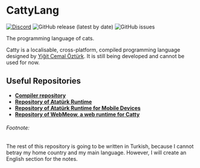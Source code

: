 

# CattyLang

[![Discord](https://img.shields.io/discord/809302664914796546?label=discord&logo=discord)](https://discord.gg/ypcMSagbtv) ![GitHub release (latest by date)](https://img.shields.io/github/v/release/CattyLang/CattyLang) ![GitHub issues](https://img.shields.io/github/issues/CattyLang/CattyLang)

The programming language of cats.


Catty is a localisable, cross-platform, compiled programming language designed by [Yiğit Cemal Öztürk](https://github.com/CadmiumC4). It is still being developed and cannot be used for now.

## Useful Repositories

- [**Compiler repository**](https://github.com/CattyLang/cattylang-compiler)
- [**Repository of Atatürk Runtime**](https://github.com/CattyLang/ataturk-rt)
- [**Repository of Atatürk Runtime for Mobile Devices**](https://github.com/CattyLang/ataturk-rt-mobile)
- [**Repository of WebMeow, a web runtime for Catty**](https://github.com/CattyLang/webmeow)

###### Footnote:
The rest of this repository is going to be written in Turkish, because I cannot betray my home country and my main language. However, I will create an English section for the notes.
